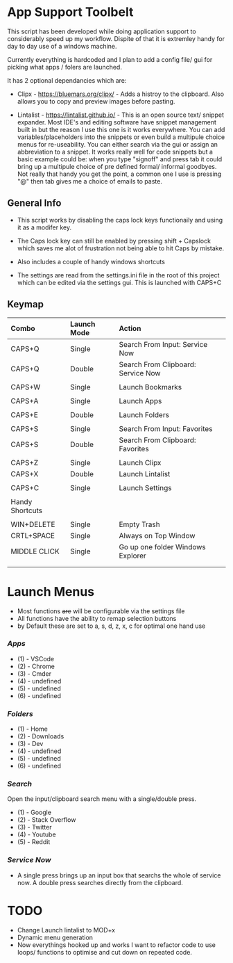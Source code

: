 
# App Support Toolbelt

This script has been developed while doing application support to considerably speed up my workflow. Dispite of that it is extremley handy for day to day use of a windows machine.

Currently everything is hardcoded and I plan to add a config file/ gui for picking what apps / folers are launched.

It has 2 optional dependancies which are:

- Clipx - https://bluemars.org/clipx/ - Adds a histroy to the clipboard. Also allows you to copy and preview images before pasting.

- Lintalist - https://lintalist.github.io/ - This is an open source text/ snippet expander. Most IDE's and editing software have snippet management built in but the reason I use this one is it works everywhere. You can add variables/placeholders into the snippets or even build a multipule choice menus for re-useability. You can either search via the gui or assign an abbreviation to a snippet. It works really well for code snippets but a basic example could be: when you type "signoff" and press tab it could bring up a multipule choice of pre defined formal/ informal goodbyes. Not really that handy you get the point, a common one I use is pressing "@" then tab gives me a choice of emails to paste.

## General Info

- This script works by disabling the caps lock keys functionaily and using it as a modifer key.

- The Caps lock key can still be enabled by pressing shift + Capslock which saves me alot of frustration not being able to hit Caps by mistake.

- Also includes a couple of handy windows shortcuts

- The settings are read from the settings.ini file in the root of this project which can be edited via the settings gui. This is launched with CAPS+C



## Keymap

  |  **Combo** | **Launch Mode** | **Action** |
  |  :------ | :------ | :------ |
  |  CAPS+Q | Single | Search From Input: Service Now |
  |  CAPS+Q | Double | Search From Clipboard: Service Now |
  |   |  |  |
  |  CAPS+W | Single | Launch Bookmarks |
  |   |  |  |
  |  CAPS+A | Single | Launch Apps |
  |   |  |  |
  |  CAPS+E | Double | Launch Folders |
  |   |  |  |
  |  CAPS+S | Single | Search From Input: Favorites |
  |  CAPS+S | Double | Search From Clipboard: Favorites |
  |   |  |  |
  |  CAPS+Z | Single | Launch Clipx |
  |  CAPS+X | Double | Launch Lintalist |
  |   |  |  |
  |  CAPS+C | Single | Launch Settings |
  |   |  |  |
  |  Handy Shortcuts |  |  |
  |   |  |  |
  |  WIN+DELETE | Single | Empty Trash |
  |  CRTL+SPACE | Single | Always on Top Window |
  |  MIDDLE CLICK | Single | Go up one folder Windows Explorer |
  |   |  |  |
  |   |  |  |

# Launch Menus
- Most functions ~~are~~ will be configurable  via the settings file
- All functions have the ability to remap selection buttons
- by Default these are set to a, s, d, z, x, c for optimal one hand use

### __*Apps*__

- (1) - VSCode
- (2) - Chrome
- (3) - Cmder
- (4) - undefined
- (5) - undefined
- (6) - undefined

### __*Folders*__

- (1) - Home
- (2) - Downloads
- (3) - Dev
- (4) - undefined
- (5) - undefined
- (6) - undefined

### __*Search*__

Open the input/clipboard search menu with a single/double press.
- (1) - Google
- (2) - Stack Overflow
- (3) - Twitter
- (4) - Youtube
- (5) - Reddit


### __*Service Now*__
- A single press brings up an input box that searchs the whole of service now. A double press searches directly from the clipboard.

# TODO

- Change Launch lintalist to MOD+x
- Dynamic menu generation
- Now everythings hooked up and works I want to refactor code to use loops/ functions to optimise and cut down on repeated code.




